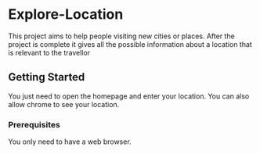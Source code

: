 # Explore-Location

This project aims to help people visiting new cities or places. After the project is complete it gives all the possible information
about a location that is relevant to the travellor

## Getting Started
You just need to open the homepage and enter your location. You can also allow chrome to see your location.

### Prerequisites

You only need to have a web browser.
